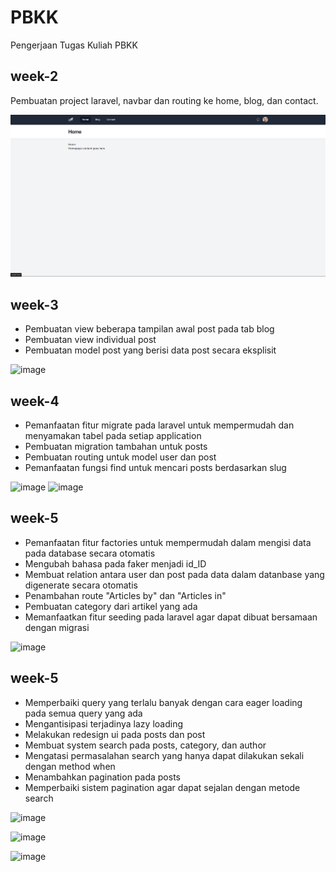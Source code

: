 # PBKK
Pengerjaan Tugas Kuliah PBKK

## week-2

Pembuatan project laravel, navbar dan routing ke home, blog, dan contact.

![home week-2](img/image.png)

## week-3

- Pembuatan view beberapa tampilan awal post pada tab blog
- Pembuatan view individual post
- Pembuatan model post yang berisi data post secara eksplisit

![image](https://github.com/user-attachments/assets/5558c729-3d54-4a9e-8c29-5e00de91b606)

## week-4

- Pemanfaatan fitur migrate pada laravel untuk mempermudah dan menyamakan tabel pada setiap application
- Pembuatan migration tambahan untuk posts
- Pembuatan routing untuk model user dan post
- Pemanfaatan fungsi find untuk mencari posts berdasarkan slug

  
![image](https://github.com/user-attachments/assets/b541c583-bc03-4096-b236-a799df8b91f5)
![image](https://github.com/user-attachments/assets/93049eab-c5d2-4293-b490-22b4e5607bc0)

## week-5

- Pemanfaatan fitur factories untuk mempermudah dalam mengisi data pada database secara otomatis
- Mengubah bahasa pada faker menjadi id_ID
- Membuat relation antara user dan post pada data dalam datanbase yang digenerate secara otomatis
- Penambahan route "Articles by" dan "Articles in"
- Pembuatan category dari artikel yang ada
- Memanfaatkan fitur seeding pada laravel agar dapat dibuat bersamaan dengan migrasi

![image](https://github.com/user-attachments/assets/b300167b-7ae2-48df-980d-1444a58aca49)

## week-5

- Memperbaiki query yang terlalu banyak dengan cara eager loading pada semua query yang ada
- Mengantisipasi terjadinya lazy loading
- Melakukan redesign ui pada posts dan post
- Membuat system search pada posts, category, dan author
- Mengatasi permasalahan search yang hanya dapat dilakukan sekali dengan method when
- Menambahkan pagination pada posts
- Memperbaiki sistem pagination agar dapat sejalan dengan metode search

![image](https://github.com/user-attachments/assets/b32a88a1-82e0-496e-ac01-b23f3dbdab32)

![image](https://github.com/user-attachments/assets/4fda31a4-6da2-4f33-a286-7cdf92e3d18a)

![image](https://github.com/user-attachments/assets/ae83ac53-b116-470f-8a2a-77e124dfc942)




